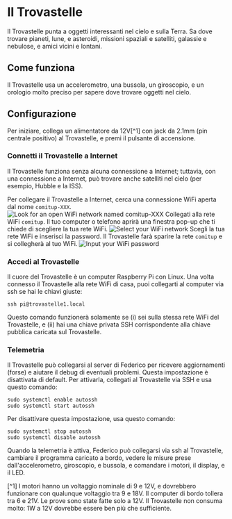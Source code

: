 # Il Trovastelle

Il Trovastelle punta a oggetti interessanti nel cielo e sulla Terra. Sa dove trovare pianeti, lune, e asteroidi, missioni spaziali e satelliti, galassie e nebulose, e amici vicini e lontani.

## Come funziona

Il Trovastelle usa un accelerometro, una bussola, un giroscopio, e un orologio molto preciso per sapere dove trovare oggetti nel cielo.

## Configurazione

Per iniziare, collega un alimentatore da 12V[^1] con jack da 2.1mm (pin centrale positivo) al Trovastelle, e premi il pulsante di accensione.

### Connetti il Trovastelle a Internet

Il Trovastelle funziona senza alcuna connessione a Internet; tuttavia, con una connessione a Internet, può trovare anche satelliti nel cielo (per esempio, Hubble e la ISS).

Per collegare il Trovastelle a Internet, cerca una connessione WiFi aperta dal nome `comitup-XXX`.
![Look for an open WiFi network named comitup-XXX](docs/img/Comitup_1.jpg)
Collegati alla rete WiFi `comitup`. Il tuo computer o telefono aprirà una finestra pop-up che ti chiede di scegliere la tua rete WiFi.
![Select your WiFi network](docs/img/Comitup_2.jpg)
Scegli la tua rete WiFi e inserisci la password. Il Trovastelle farà sparire la rete `comitup` e si collegherà al tuo WiFi.
![Input your WiFi password](docs/img/Comitup_3.jpg)

### Accedi al Trovastelle

Il cuore del Trovastelle è un computer Raspberry Pi con Linux. Una volta connesso il Trovastelle alla rete WiFi di casa, puoi collegarti al computer via ssh se hai le chiavi giuste:

```
ssh pi@trovastelle1.local
```

Questo comando funzionerà solamente se (i) sei sulla stessa rete WiFi del Trovastelle, e (ii) hai una chiave privata SSH corrispondente alla chiave pubblica caricata sul Trovastelle.

### Telemetria

Il Trovastelle può collegarsi al server di Federico per ricevere aggiornamenti (forse) e aiutare il debug di eventuali problemi. Questa impostazione è disattivata di default. Per attivarla, collegati al Trovastelle via SSH e usa questo comando:
```
sudo systemctl enable autossh
sudo systemctl start autossh
```
Per disattivare questa impostazione, usa questo comando:
```
sudo systemctl stop autossh
sudo systemctl disable autossh
```
Quando la telemetria è attiva, Federico può collegarsi via ssh al Trovastelle, cambiare il programma caricato a bordo, vedere le misure prese dall'accelerometro, giroscopio, e bussola, e comandare i motori, il display, e il LED.

[^1] I motori hanno un voltaggio nominale di 9 e 12V, e dovrebbero funzionare con qualunque voltaggio tra 9 e 18V. Il computer di bordo tollera tra 6 e 21V. Le prove sono state fatte solo a 12V.
  Il Trovastelle non consuma molto: 1W a 12V dovrebbe essere ben più che sufficiente.